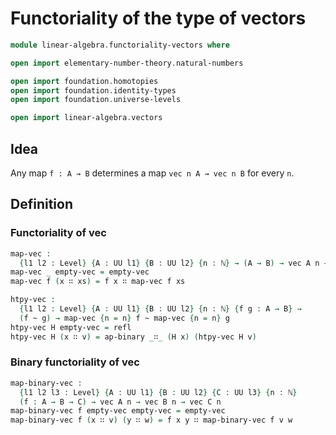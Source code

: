 # Functoriality of the type of vectors

```agda
module linear-algebra.functoriality-vectors where

open import elementary-number-theory.natural-numbers

open import foundation.homotopies
open import foundation.identity-types
open import foundation.universe-levels

open import linear-algebra.vectors
```

## Idea

Any map `f : A → B` determines a map `vec n A → vec n B` for every `n`.

## Definition

### Functoriality of vec

```agda
map-vec :
  {l1 l2 : Level} {A : UU l1} {B : UU l2} {n : ℕ} → (A → B) → vec A n → vec B n
map-vec _ empty-vec = empty-vec
map-vec f (x ∷ xs) = f x ∷ map-vec f xs

htpy-vec :
  {l1 l2 : Level} {A : UU l1} {B : UU l2} {n : ℕ} {f g : A → B} →
  (f ~ g) → map-vec {n = n} f ~ map-vec {n = n} g
htpy-vec H empty-vec = refl
htpy-vec H (x ∷ v) = ap-binary _∷_ (H x) (htpy-vec H v)
```

### Binary functoriality of vec

```agda
map-binary-vec :
  {l1 l2 l3 : Level} {A : UU l1} {B : UU l2} {C : UU l3} {n : ℕ}
  (f : A → B → C) → vec A n → vec B n → vec C n
map-binary-vec f empty-vec empty-vec = empty-vec
map-binary-vec f (x ∷ v) (y ∷ w) = f x y ∷ map-binary-vec f v w
```
